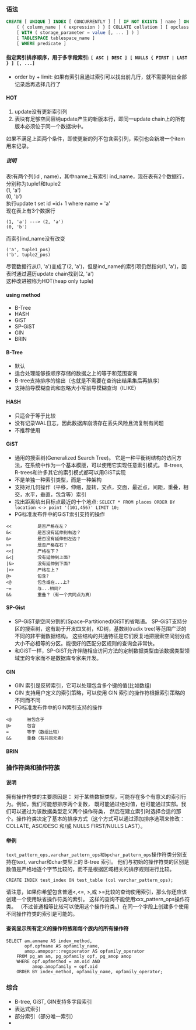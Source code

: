 ### 语法
```SQL
CREATE [ UNIQUE ] INDEX [ CONCURRENTLY ] [ [ IF NOT EXISTS ] name ] ON table_name [ USING method ]
    ( { column_name | ( expression ) } [ COLLATE collation ] [ opclass ] [ ASC | DESC ] [ NULLS { FIRST | LAST } ] [, ...] )
    [ WITH ( storage_parameter = value [, ... ] ) ]
    [ TABLESPACE tablespace_name ]
    [ WHERE predicate ]
```

#### 指定索引排序顺序，用于多字段索引: ```[ ASC | DESC ] [ NULLS { FIRST | LAST } ] [, ...]```  

- order by + limit: 如果有索引且通过索引可以找出前几行，就不需要列出全部记录后再选择几行了

#### HOT
1. update没有更新索引列  
2. 表块有足够空间容纳update产生的新版本行，即同一update chain上的所有版本必须位于同一个数据块中。  

如果不满足上面两个条件，即使更新的列不包含索引列，索引也会新增一个item用来记录。
##### 说明
>
表t有两个列(id , name)，其中name上有索引 ind_name，现在表有2个数据行，分别称为tuple1和tuple2  
(1, 'a')    
(0, 'b')  
执行update t set id =id+ 1 where name = 'a'  
现在表上有3个数据行  
```
(1, 'a') ---> (2, 'a')  
(0, 'b')
```
而索引ind_name没有改变  
```
('a', tuple1_pos)
('b', tuple2_pos)
```  
>
尽管数据行从(1, 'a')变成了(2, 'a')，但是ind_name的索引项仍然指向(1, 'a')，回表时通过遍历update chain找到(2, 'a')  
这种改进被称为HOT(heap only tuple)

#### using method
+ B-Tree
+ HASH
+ GiST
+ SP-GiST
+ GIN
+ BRIN

#### B-Tree
- 默认
- 适合处理能够按顺序存储的数据之上的等于和范围查询
- B-tree支持排序的输出（也就是不需要在查询出结果集后再排序）
- 支持前导模糊查询和忽略大小写前导模糊查询（ILIKE）

#### HASH
- 只适合于等于比较
- 没有记录WAL日志，因此数据库崩溃存在丢失风险且流复制有问题
- 不推荐使用

#### GiST
- 通用的搜索树(Generalized Search Tree)。 它是一种平衡树结构的访问方法，在系统中作为一个基本模版，可以使用它实现任意索引模式。 B-trees, R-trees和许多其它的索引模式都可以用GiST实现
- 不是单独一种索引类型，而是一种架构
- 支持对几何操作（平移，伸缩，旋转，交点，交面，最近点，间距，重叠，相交，水平，垂直，包含等）索引
- 找出距离给出目标点最近的十个地点: ```SELECT * FROM places ORDER BY location <-> point '(101,456)' LIMIT 10;```
- PG标准发布件中的GiST索引支持的操作

```
<<			是否严格在左？
&<			是否没有延伸到右边？
&>			是否没有延伸到左边？
>>			是否严格在右？
<<|			严格在下？
&<|			没有延伸到上面?	
|&>			没有延伸到下面?	
|>>			严格在上？
@>			包含?
<@			包含或在...上?	
~=			与...相同?	
&&			重叠？（有一个共同点为真）
```

#### SP-Gist
- SP-GiST是空间分割的(Space-Partitioned)GiST的省略语。 SP-GiST支持分区的搜索树，这有助于开发四叉树，KD树，基数树(radix tree)等范围广泛的不同的非平衡数据结构。 这些结构的共通特征是它们反复地把搜索空间划分成大小不必相等的分区。能很好的匹配分区规则的查询会非常快。
- 和GiST一样，SP-GiST允许伴随相应访问方法的定制数据类型由该数据类型领域里的专家而不是数据库专家来开发。

#### GIN
- GIN 索引是反转索引，它可以处理包含多个键的值(比如数组)
- GIN 支持用户定义的索引策略，可以使用 GIN 索引的操作符根据索引策略的不同而不同
- PG标准发布件中的GIN索引支持的操作

```
<@		被包含于
@>		包含
=		等于（数组比较）
&&		重叠（有共同元素）
```

#### BRIN

### 操作符类和操作符族
#### 说明
拥有操作符类的主要原因是： 对于某些数据类型，可能存在多个有意义的索引行为。例如，我们可能想排序两个复数， 既可能通过绝对值，也可能通过实部。我们可以通过为该数据类型定义两个操作符类， 然后在建立索引时选择合适的那个。操作符类决定了基本的排序方式（这个方式可以通过添加排序选项来修改： COLLATE, ASC/DESC 和/或 NULLS FIRST/NULLS LAST）。  

#### 举例
```text_pattern_ops,varchar_pattern_ops和bpchar_pattern_ops```操作符类分别支持在text, varchar和char类型上的 B-tree 索引。 他们与初始的操作符类的区别是数值是严格地逐个字节比较的，而不是根据区域相关的排序规则进行比较。   

```CREATE INDEX test_index ON test_table (col varchar_pattern_ops);```  

请注意，如果你希望包含普通<,<=, >,或 >=比较的查询使用索引，那么你还应该创建一个使用缺省操作符类的索引。 这样的查询不能使用xxx_pattern_ops操作符类。 （不过普通相等比较可以使用这个操作符类。）在同一个字段上创建多个使用不同操作符类的索引是可能的。 

#### 查询显示所有定义的操作符族和每个族内的所有操作符
```
SELECT am.amname AS index_method,
       opf.opfname AS opfamily_name,
       amop.amopopr::regoperator AS opfamily_operator
    FROM pg_am am, pg_opfamily opf, pg_amop amop
    WHERE opf.opfmethod = am.oid AND
          amop.amopfamily = opf.oid
    ORDER BY index_method, opfamily_name, opfamily_operator;
```

### 综合
- B-tree, GiST, GIN支持多字段索引
- 表达式索引
- 部分索引（部分唯一索引）
- 